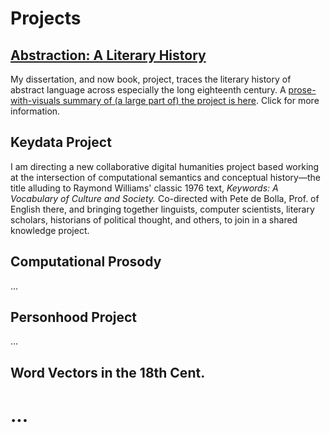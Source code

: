 # Projects

<h2><a href="/projects/abstraction">Abstraction: A Literary History</a></h2>

My dissertation, and now book, project, traces the literary history of abstract language across especially the long eighteenth century. A <a href="http://localhost:8989/assets/talks/kingscollege2020" target="_blank">prose-with-visuals summary of (a large part of) the project is here</a>. Click for more information.


## Keydata Project

I am directing a new collaborative digital humanities project based working at the intersection of computational semantics and conceptual history—the title alluding to Raymond Williams' classic 1976 text, <i>Keywords: A Vocabulary of Culture and Society.</i> Co-directed with Pete de Bolla, Prof. of English there, and bringing together linguists, computer scientists, literary scholars, historians of political thought, and others, to join in a shared knowledge project.

## Computational Prosody

...


## Personhood Project

...

## Word Vectors in the 18th Cent.

# ...